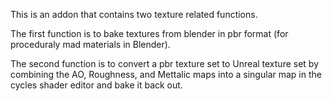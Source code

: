This is an addon that contains two texture related functions.

The first function is to bake textures from blender in pbr format (for proceduraly mad materials in Blender).

The second function is to convert a pbr texture set to Unreal texture set by combining the AO, Roughness, and Mettalic maps into a singular map in the cycles shader editor and bake it back out.
